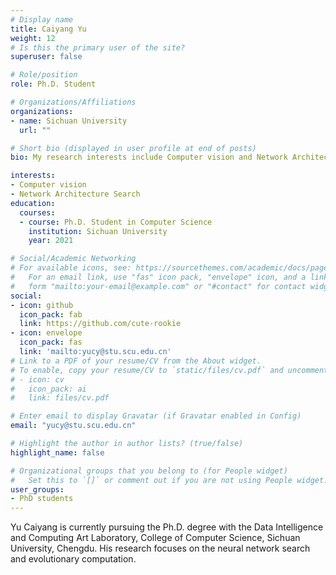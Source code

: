 ```yaml
---
# Display name
title: Caiyang Yu
weight: 12
# Is this the primary user of the site?
superuser: false

# Role/position
role: Ph.D. Student

# Organizations/Affiliations
organizations:
- name: Sichuan University
  url: ""

# Short bio (displayed in user profile at end of posts)
bio: My research interests include Computer vision and Network Architecture Search

interests:
- Computer vision
- Network Architecture Search
education:
  courses:
  - course: Ph.D. Student in Computer Science
    institution: Sichuan University
    year: 2021

# Social/Academic Networking
# For available icons, see: https://sourcethemes.com/academic/docs/page-builder/#icons
#   For an email link, use "fas" icon pack, "envelope" icon, and a link in the
#   form "mailto:your-email@example.com" or "#contact" for contact widget.
social:
- icon: github
  icon_pack: fab
  link: https://github.com/cute-rookie
- icon: envelope
  icon_pack: fas
  link: 'mailto:yucy@stu.scu.edu.cn' 
# Link to a PDF of your resume/CV from the About widget.
# To enable, copy your resume/CV to `static/files/cv.pdf` and uncomment the lines below.
# - icon: cv
#   icon_pack: ai
#   link: files/cv.pdf

# Enter email to display Gravatar (if Gravatar enabled in Config)
email: "yucy@stu.scu.edu.cn"

# Highlight the author in author lists? (true/false)
highlight_name: false

# Organizational groups that you belong to (for People widget)
#   Set this to `[]` or comment out if you are not using People widget.
user_groups:
- PhD students
---
```


Yu Caiyang is currently pursuing the Ph.D. degree with the Data Intelligence and Computing Art Laboratory, College of Computer Science, Sichuan University, Chengdu. His research focuses on the neural network search and evolutionary computation.
